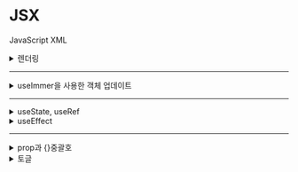 # JSX

JavaScript XML

<details>
<summary>렌더링</summary>

# 렌더링

> 컴포넌트의 상태나 props가 바뀔때, 그것을 바탕으로 UI를 만드는 작업

1. 리액트에서 함수 실행
2. 스냅샷 계산
3. DOM TREE 갱신

스냅샷이 뭐지..

> 리액트에서 스탭샷은 UI의 특정 시점의 상태를 나타내는 개념이다. <br/> **⚠️상태 변경은 비동기적으로 처리**

---

스냅샷의 역할

- 상태 관리: 스냅샷은 컴포넌트의 상태를 관리하고, 상태 변화에 따라 UI를 적절히 업데이트하는 데 중요한 역할을 합니다.
- 효율적인 업데이트: React는 이전 스냅샷과 새 스냅샷을 비교하여 필요한 부분만을 업데이트하여 성능을 최적화합니다.

아무튼 스냅샷 때문에

```JS
function increment() {
    setScore(score + 1);
  }
```

이런 함수가 있고, 이를 +3 처럼 하려고 3번 연속 호출하는 함수를 실행하면,
+1 만 된다고함.

왜냐면 스냅샷으로 이전 상태 그러니까, 0이었던 상태를 유지하고 있기 때문인데
이 문제를 해결하려면, 업데이트함수를 호출해야 한다고 함.
**업데이트 함수를 호출하면 가장 최신 상태값으로 업데이트하기 때문에 해결되는거임.**

```js
function increment() {
  setScore((s) => s + 1); // 이런식으로..
}
```

뭐 좋을게 있어서 스냅샷을 사용하는가?

- 상태 일괄 처리 최적화 때문이라고 함.
- 여러 setState가 모이면, 한 번만 리렌더링해서 성능을 높인다 함.
  아니 그러면, 처음 `setScore(score+1)` 이것도 3번 호출하면 쌓여서 됐어야하는거 아닌가?
- 아니요.. 쌓이기는 하지만, `score`값이 이전 상태인 0으로 고정되어 있어서 결국 1 증가하게 된 것이다.
  그럼 업데이트 함수만 많~이 쓰면, 성능 최적화는 없는거나 다름없나?
- 그건 또 아니라함... !?!?
- 리액트는 **여러 개의 setState(함수형/비함수형 모두 포함)를 "batch(일괄처리)"**해서
  한 번에 처리해줌. 그래서 렌더링 1번만 발생.. 그러니까 여기서 말하는 최적화는 렌더링을 필요이상으로 많이 하는걸 방지하는거라고 생각해도 될 것 같다.

참 어려운 개념이면서 재미는 있네여..ㅎ

</details>

---

<details>
<summary>useImmer을 사용한 객체 업데이트</summary>
https://github.com/immerjs/use-immer

설치 : `npm install immer use-immer`
사용 : `import {useImmer} from use-immer`

useState으로 객체를 업데이트할 때, 변경되기 전 객체를 복사해서 새로운 객체를 만들고, 덮어씌우는 형식으로 객체를 업데이트한다.
이 과정에서 코드가 길어지고 코드 가독성 저하로 이어진다.
이런 문제를 어느정도 해결할 수 있는 것이 useImmer이라고 생각하면 된다.
사용하든 안하든 자유다.

코드로 보는 차이

```js
const initialList = [
  { id: 0, title: "Big Bellies", seen: false },
  { id: 1, title: "Lunar Landscape", seen: false },
  { id: 2, title: "Terracotta Army", seen: true },
];
```

### useState 사용해서 배열에 있는 값 수정

```js
const [list, setList] = useState(initalList);

function handleToggle(id, nextSeen) {
  setList(
    list.map((obj) => {
      if (obj.id === id) {
        return { ...obj, seen: nextSeen };
      } else {
        return obj;
      }
    })
  );
}
```

### useImmer 사용해서 배열에 있는 값 수정

```js
const [list, updateList] = useImmer(initalList);
function handleToggle(id, nextSeen) {
  updateList((draft) => {
    const target = draft.find((a) => a.id === id);
    target.seen = nextSeen;
  });
}
```

</details>

---

<details>
<summary>useState, useRef</summary>
## useState와 useRef 차이

**useState**

- props 혹은 state의 값이 변경되었을 경우 컴포넌트가 리렌더링됩니다.

```JS
const [count, setCount] = useState(0);
setCount(1); // → 컴포넌트 리렌더링
```

**useRef**

- 값이 변경돼도 컴포넌트는 리렌더링되지 않음
- 내부적으로 값이 바뀌지만, 화면은 그대로
- 주요 DOM 요소 참조나, 리렌더링 없이 값 유지할 때, 사용.

```JS
const myRef = useRef(0);
myRef.current = 100; // → 렌더링 안 됨!
```

## </details>

<details>
<summary>useEffect</summary>

> 컴포넌트가 렌더링된 뒤에 특정 작업(부수 효과, 사이드 이펙트)을 수행하게 해주는 훅(Hook) <br/>
> 대표적으로 데이터 가져오기, 이벤트 등록, 타이머, 외부 API 사용 등이 여기에 해당됨.

**동작**

- 컴포넌트가 렌더링된 후에 실행됨.
- 의존성 배열([])에 따라 언제 실행될지 달라짐.
  - [] : 마운트 시 한 번만
  - [state] : 해당 state가 바뀔 때마다
  - 없으면 : 리렌더링될 때마다
- useEffect에서 함수를 리턴하면 그 함수는
  언마운트(사라질 때)나 의존성 변경 전에 자동으로 실행됨.
  이걸 클린업 함수라고 함.

```JS
useEffect(() => {
  // effect 코드 실행

  return () => {
    // 이 함수가 바로 clean-up 함수! (리턴된 함수)
  };
}, [의존성 배열 : 어떤 값이 변할 때마다 실행할지 결정]); // [] : 빈배열은 처음 렌더링될때 1번 실행.

```

</details>

---

<details>
<summary>prop과 {}중괄호  </summary>
리액트는 일방향으로 부모 컴포넌트에서 자식 컴포넌트로 데이터(변수, 객체, 함수 등 )가 흐름으로써,
자식 컴포넌트가 부모컴포넌트에게 변화를 알리거나, 부모에 정의된 함수를 사용할 수 있는 구조란걸 이제 알았다.

근데 부모에서 자식으로 넘긴 prop을 자식에서 받아서 사용할때, 헷갈리는 부분이 있다.

**부모 컴포넌트**

```js
import SearchButton from "./SearchButton.js";
import SearchInput from "./SearchInput.js";
import { useRef } from "react";
export default function Page() {
  const ref = useRef(null);
  function clickHandle() {
    ref.current.focus();
  }
  return (
    <>
      <nav>
        <SearchButton onClick={clickHandle} />
      </nav>
      <SearchInput ref={ref} />
    </>
  );
}
```

**자식 컴포넌트**

```js
export default function SearchButton(onClick) {
  return (
    <button onClick={onClick.onClick}>
      Search
    </button>
  );
}
// 혹은
export default function SearchButton({onClick}) {
  return (
    <button onClick={onClick}>
      Search
    </button>
  );
}
```

바로 중괄호를 사용하고 안하고 차이.
중괄호 사용 안하고 `onClick`이란 이름으로 prop을 받은 경우
`onClick = {onClick}` 으로 사용하면, error가 발생한다.
<br/>
` Expected \``onClick\`` listener to be a function, instead got a value of\``object\`` type.  `
<br/>
이유는 `onClick` 이란 이름으로 prop을 받으면 `onClick:onClick`으로 객체로 받은 것이고, 객체를 실행하려 했기 때문에
에러가 발생한 것이다.
그래서 사용하고 싶으면 `onClick.onClick`으로 사용할 수 있다.
이런 사용법에서 불편함이 있고, 바로 꺼내서 사용할 수 있게하는 것이 바로 {} 이다.
<br/>
이렇게 바로 사용하기 위해 `{prop}` 형태로 받는 것을 **props를 구조 분해 할당** 해서 받는다고 한다.
그래서 구조 분해 할당으로 받으면, `onClick = {onClick.onClick}` → `onClick = {onClick}` 으로 사용할 수 있다는 것!
아~ 편하다~

## </details>

<!-- 토글 템플릿 -->
<details>
<summary>토글</summary>

</details>
